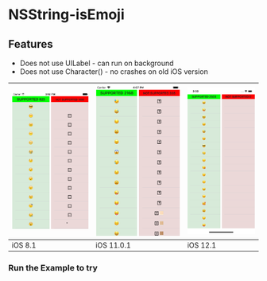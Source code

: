 # NSString-isEmoji

## Features
* Does not use UILabel - can run on background
* Does not use Character() - no crashes on old iOS version

|![Screen 1](Support/ios8.1.png)|![Screen 2](Support/ios11.0.1.png)|![Screen 3](Support/ios12.1.png)|
| --- | --- | --- |
|iOS 8.1|iOS 11.0.1|iOS 12.1|

### Run the Example to try
